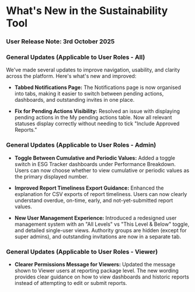 # What's New in the Sustainability Tool

### User  Release  Note:  3rd October  2025

### General Updates (Applicable to User Roles - All)

We've made several updates to improve navigation, usability, and clarity across the platform. Here's what's new and improved:

- **Tabbed Notifications Page:** The Notifications page is now organised into tabs, making it easier to switch between pending actions, dashboards, and outstanding invites in one place.

- **Fix for Pending Actions Visibility:** Resolved an issue with displaying pending actions in the My pending actions table. Now all relevant statuses display correctly without needing to tick "Include Approved Reports."

### General Updates (Applicable to User Roles - Admin)

- **Toggle Between Cumulative and Periodic Values:** Added a toggle switch in ESG Tracker dashboards under Performance Breakdown. Users can now choose whether to view cumulative or periodic values as the primary displayed number.

- **Improved Report Timeliness Export Guidance:** Enhanced the explanation for CSV exports of report timeliness. Users can now clearly understand overdue, on-time, early, and not-yet-submitted report values.

- **New User Management Experience:** Introduced a redesigned user management system with an "All Levels" vs "This Level & Below" toggle, and detailed single-user views. Authority groups are hidden (except for super admins), and outstanding invitations are now in a separate tab.

### General Updates (Applicable to User Roles - Viewer)

- **Clearer Permissions Message for Viewers:** Updated the message shown to Viewer users at reporting package level. The new wording provides clear guidance on how to view dashboards and historic reports instead of attempting to edit or submit reports.
